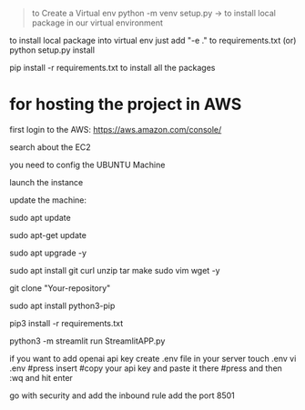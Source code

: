 > to Create a Virtual env 
    python -m venv <env-name>
setup.py -> to install local package in our virtual environment

to install local package into virtual env just add "-e ." to requirements.txt (or)
python setup.py install

pip install -r requirements.txt to install all the packages

# for hosting the project in AWS 

first login to the AWS: https://aws.amazon.com/console/

search about the EC2

you need to config the UBUNTU Machine

launch the instance

update the machine:

sudo apt update

sudo apt-get update

sudo apt upgrade -y

sudo apt install git curl unzip tar make sudo vim wget -y

git clone "Your-repository"

sudo apt install python3-pip

pip3 install -r requirements.txt

python3 -m streamlit run StreamlitAPP.py

if you want to add openai api key
create .env file in your server touch .env
vi .env #press insert #copy your api key and paste it there #press and then :wq and hit enter

go with security and add the inbound rule add the port 8501

